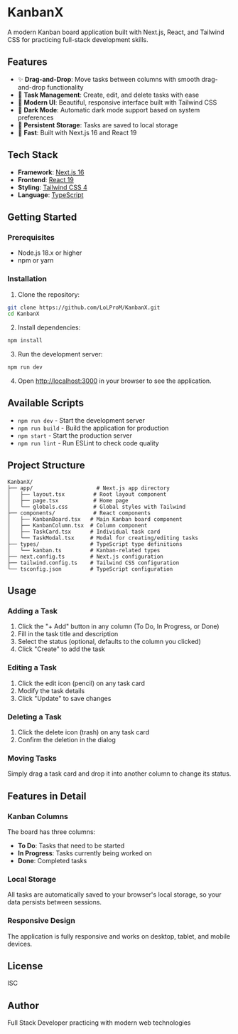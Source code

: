 # KanbanX

A modern Kanban board application built with Next.js, React, and Tailwind CSS for practicing full-stack development skills.

## Features

- ✨ **Drag-and-Drop**: Move tasks between columns with smooth drag-and-drop functionality
- 📝 **Task Management**: Create, edit, and delete tasks with ease
- 🎨 **Modern UI**: Beautiful, responsive interface built with Tailwind CSS
- 🌙 **Dark Mode**: Automatic dark mode support based on system preferences
- 💾 **Persistent Storage**: Tasks are saved to local storage
- 🚀 **Fast**: Built with Next.js 16 and React 19

## Tech Stack

- **Framework**: [Next.js 16](https://nextjs.org/)
- **Frontend**: [React 19](https://react.dev/)
- **Styling**: [Tailwind CSS 4](https://tailwindcss.com/)
- **Language**: [TypeScript](https://www.typescriptlang.org/)

## Getting Started

### Prerequisites

- Node.js 18.x or higher
- npm or yarn

### Installation

1. Clone the repository:
```bash
git clone https://github.com/LoLProM/KanbanX.git
cd KanbanX
```

2. Install dependencies:
```bash
npm install
```

3. Run the development server:
```bash
npm run dev
```

4. Open [http://localhost:3000](http://localhost:3000) in your browser to see the application.

## Available Scripts

- `npm run dev` - Start the development server
- `npm run build` - Build the application for production
- `npm start` - Start the production server
- `npm run lint` - Run ESLint to check code quality

## Project Structure

```
KanbanX/
├── app/                    # Next.js app directory
│   ├── layout.tsx         # Root layout component
│   ├── page.tsx           # Home page
│   └── globals.css        # Global styles with Tailwind
├── components/            # React components
│   ├── KanbanBoard.tsx   # Main Kanban board component
│   ├── KanbanColumn.tsx  # Column component
│   ├── TaskCard.tsx      # Individual task card
│   └── TaskModal.tsx     # Modal for creating/editing tasks
├── types/                # TypeScript type definitions
│   └── kanban.ts         # Kanban-related types
├── next.config.ts        # Next.js configuration
├── tailwind.config.ts    # Tailwind CSS configuration
└── tsconfig.json         # TypeScript configuration
```

## Usage

### Adding a Task

1. Click the "+ Add" button in any column (To Do, In Progress, or Done)
2. Fill in the task title and description
3. Select the status (optional, defaults to the column you clicked)
4. Click "Create" to add the task

### Editing a Task

1. Click the edit icon (pencil) on any task card
2. Modify the task details
3. Click "Update" to save changes

### Deleting a Task

1. Click the delete icon (trash) on any task card
2. Confirm the deletion in the dialog

### Moving Tasks

Simply drag a task card and drop it into another column to change its status.

## Features in Detail

### Kanban Columns

The board has three columns:
- **To Do**: Tasks that need to be started
- **In Progress**: Tasks currently being worked on
- **Done**: Completed tasks

### Local Storage

All tasks are automatically saved to your browser's local storage, so your data persists between sessions.

### Responsive Design

The application is fully responsive and works on desktop, tablet, and mobile devices.

## License

ISC

## Author

Full Stack Developer practicing with modern web technologies
